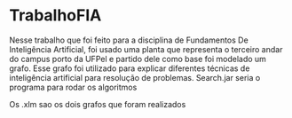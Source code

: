 # TrabalhoFIA
Nesse trabalho que foi feito para a disciplina de Fundamentos De Inteligência Artificial, foi usado uma planta que representa o terceiro andar do campus porto da UFPel e partido dele como base foi modelado um grafo. Esse grafo foi utilizado para explicar diferentes técnicas de inteligência artificial para resolução de problemas.
Search.jar seria o programa para rodar os algoritmos

Os .xlm sao os dois grafos que foram realizados

